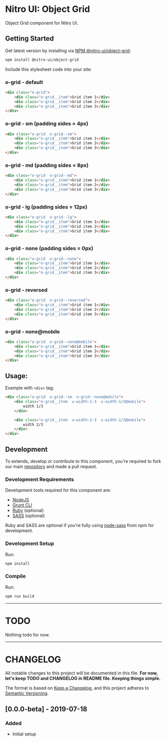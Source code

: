 # Nitro UI: Object Grid

Object Grid component for Nitro UI.

## Getting Started

Get latest version by installing via [NPM @nitro-ui/object-grid](https://www.npmjs.com/package/@nitro-ui/object-grid):

```sh
npm install @nitro-ui/object-grid
```

Include this stylesheet code into your site:


### o-grid - default
```html
<div class="o-grid">
    <div class="o-grid__item">Grid item 1</div>
    <div class="o-grid__item">Grid item 2</div>
    <div class="o-grid__item">Grid item 3</div>
</div>
```

### o-grid - sm (padding sides = 4px)
```html
<div class="o-grid  o-grid--sm">
    <div class="o-grid__item">Grid item 1</div>
    <div class="o-grid__item">Grid item 2</div>
    <div class="o-grid__item">Grid item 3</div>
</div>
```

### o-grid - md (padding sides = 8px)
```html
<div class="o-grid  o-grid--md">
    <div class="o-grid__item">Grid item 1</div>
    <div class="o-grid__item">Grid item 2</div>
    <div class="o-grid__item">Grid item 3</div>
</div>
```

### o-grid - lg (padding sides = 12px)
```html
<div class="o-grid  o-grid--lg">
    <div class="o-grid__item">Grid item 1</div>
    <div class="o-grid__item">Grid item 2</div>
    <div class="o-grid__item">Grid item 3</div>
</div>
```

### o-grid - none (padding sides = 0px)
```html
<div class="o-grid  o-grid--none">
    <div class="o-grid__item">Grid item 1</div>
    <div class="o-grid__item">Grid item 2</div>
    <div class="o-grid__item">Grid item 3</div>
</div>
```

### o-grid - reversed
```html
<div class="o-grid  o-grid--reversed">
    <div class="o-grid__item">Grid item 1</div>
    <div class="o-grid__item">Grid item 2</div>
    <div class="o-grid__item">Grid item 3</div>
</div>
```

### o-grid - none@mobile
```html
<div class="o-grid  o-grid--none@mobile">
    <div class="o-grid__item">Grid item 1</div>
    <div class="o-grid__item">Grid item 2</div>
    <div class="o-grid__item">Grid item 3</div>
</div>
```

## Usage:

Example with `<div>` tag:

```html
<div class="o-grid  o-grid--sm  o-grid--none@mobile">
    <div class="o-grid__item  u-width-1-3  u-width-1/2@mobile">
        width 1/3
    </div>

    <div class="o-grid__item  u-width-2-3  u-width-1/2@mobile">
        width 2/3
    </div>
</div>
```

## Development

To extends, develop or contribute to this component, you're required to fork our main [repository](https://github.com/icarasia-engineering/nitro-ui) and made a pull request.

### Development Requirements

Development tools required for this component are:

- [NodeJS](https://nodejs.org/en/)
- [Grunt CLI](https://gruntjs.com)
- [Ruby](https://www.ruby-lang.org/en/) (optional)
- [SASS](https://sass-lang.com) (optional)

Ruby and SASS are optional if you're fully using [node-sass](https://github.com/sass/node-sass) from npm for development.

### Development Setup

Run:

```sh
npm install
```

### Compile

Run:

```sh
npm run build
```
---

# TODO

Nothing todo for now.

---

# CHANGELOG

All notable changes to this project will be documented in this file. **For now, let's keep TODO and CHANGELOG in README file. Keeping things simple.**

The format is based on [Keep a Changelog](https://keepachangelog.com/en/1.0.0/),
and this project adheres to [Semantic Versioning](https://semver.org/spec/v2.0.0.html).

## [0.0.0-beta] - 2019-07-18
### Added
- Initial setup
